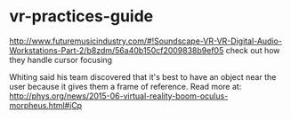 # vr-practices-guide

http://www.futuremusicindustry.com/#!Soundscape-VR-VR-Digital-Audio-Workstations-Part-2/b8zdm/56a40b150cf2009838b9ef05
check out how they handle cursor focusing

Whiting said his team discovered that it's best to have an object near the user because it gives them a frame of reference.
Read more at: http://phys.org/news/2015-06-virtual-reality-boom-oculus-morpheus.html#jCp
